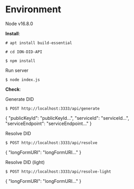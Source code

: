 # Environment 
Node v16.8.0

**Install**:

```
# apt install build-essential
```

```
# cd ION-DID-API
```

```
$ npm install
```

Run server
```
$ node index.js
```

**Check**:

Generate DID  
```
$ POST http://localhost:3333/api/generate

```
{
    "publicKeyId": "publicKeyId...",
    "serviceId": "serviceId...",
    "serviceEndpoint": "serviceEndpoint..."
} 

Resolve DID  
```
$ POST http://localhost:3333/api/resolve

```
{
    "longFormURI": "longFormURI..."
}

Resolve DID  (light)
```
$ POST http://localhost:3333/api/resolve-light

```
{
    "longFormURI": "longFormURI..."
}